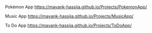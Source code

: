 Pokémon App
https://mayank-hassija.github.io/Projects/PokemonApp/

Music App
https://mayank-hassija.github.io/Projects/MusicApp/

To Do App
https://mayank-hassija.github.io/Projects/ToDoApp/
